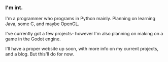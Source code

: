 ### I'm int.
I'm a programmer who programs in Python mainly. Planning on learning Java, some C, and maybe OpenGL.

I've currently got a few projects- however I'm also planning on making on a game in the Godot engine.
 
I'll have a proper website up soon, with more info on my current projects, and a blog. But this'll do for now.
